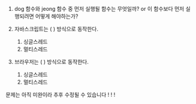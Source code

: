 1. dog 함수와 jeong 함수 중 먼저 실행될 함수는 무엇일까?
or 이 함수보다 먼저 실행되려면 어떻게 해야하는가?

2. 자바스크립트는 (  ) 방식으로 동작한다.
    1. 싱글스레드
    2. 멀티스레드

3. 브라우저는 (  ) 방식으로 동작한다. 
    1. 싱글스레드
    2. 멀티스레드

문제는 아직 미완이라 추후 수정될 수 있습니다 ! ! !